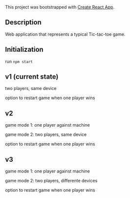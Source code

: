 This project was bootstrapped with [Create React App](https://github.com/facebook/create-react-app).

## Description

Web application that represents a typical Tic-tac-toe game.

## Initialization

run `npm start`

## v1 (current state)

two players, same device

option to restart game when one player wins

## v2

game mode 1: one player against machine

game mode 2: two players, same device

option to restart game when one player wins

## v3

game mode 1: one player against machine

game mode 2: two players, differente devices

option to restart game when one player wins
